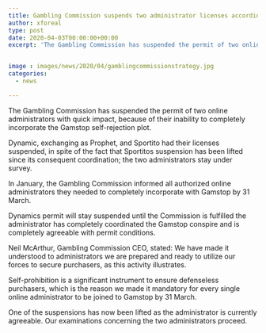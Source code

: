 ```yaml
---
title: Gambling Commission suspends two administrator licenses accordingly reestablishing one
author: xforeal 
type: post
date: 2020-04-03T00:00:00+00:00
excerpt: 'The Gambling Commission has suspended the permit of two online administrators with prompt impact, because of their inability to completely incorporate the Gamstop self-avoidance scheme '


image : images/news/2020/04/gamblingcommissionstrategy.jpg
categories:
  - news

---
```

The Gambling Commission has suspended the permit of two online administrators with quick impact, because of their inability to completely incorporate the Gamstop self-rejection plot. 

Dynamic, exchanging as Prophet, and Sportito had their licenses suspended, in spite of the fact that Sportitos suspension has been lifted since its consequent coordination; the two administrators stay under survey. 

In January, the Gambling Commission informed all authorized online administrators they needed to completely incorporate with Gamstop by 31 March. 

Dynamics permit will stay suspended until the Commission is fulfilled the administrator has completely coordinated the Gamstop conspire and is completely agreeable with permit conditions. 

Neil McArthur, Gambling Commission CEO, stated: We have made it understood to administrators we are prepared and ready to utilize our forces to secure purchasers, as this activity illustrates. 

Self-prohibition is a significant instrument to ensure defenseless purchasers, which is the reason we made it mandatory for every single online administrator to be joined to Gamstop by 31 March. 

One of the suspensions has now been lifted as the administrator is currently agreeable. Our examinations concerning the two administrators proceed.